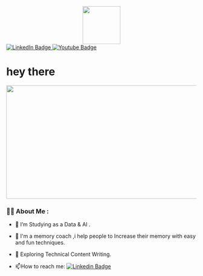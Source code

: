 
<div id="header" align="center">
  <img src="https://media.giphy.com/media/M9gbBd9nbDrOTu1Mqx/giphy.gif" width="100"/>
</div>


  
  <div id="badges">
  <a href="your-linkedin-URL](https://www.linkedin.com/in/oussama-bouacem/">
    <img src="https://img.shields.io/badge/LinkedIn-blue?style=for-the-badge&logo=linkedin&logoColor=white" alt="LinkedIn Badge"/>
  </a>
  <a href="https://www.youtube.com/channel/UCTdYN8sLW0K8pBTw4JERUHg">
    <img src="https://img.shields.io/badge/YouTube-red?style=for-the-badge&logo=youtube&logoColor=white" alt="Youtube Badge"/>
  </a>
</div>
  
  

<h1>
  hey there
 
</h1>

<div align="center">
  <img src="https://media.giphy.com/media/dWesBcTLavkZuG35MI/giphy.gif" width="600" height="300"/>
</div>


### :woman_technologist: About Me :
- :telescope: I’m Studying as a Data & AI .

- 🧠 I'm  a memory coach ,i help people to Increase their memory with easy and fun techniques.

- :seedling: Exploring Technical Content Writing.




- :mailbox:How to reach me: [![Linkedin Badge](https://img.shields.io/badge/-kakbar-blue?style=flat&logo=Linkedin&logoColor=white)](https://www.linkedin.com/in/oussama-bouacem/)

